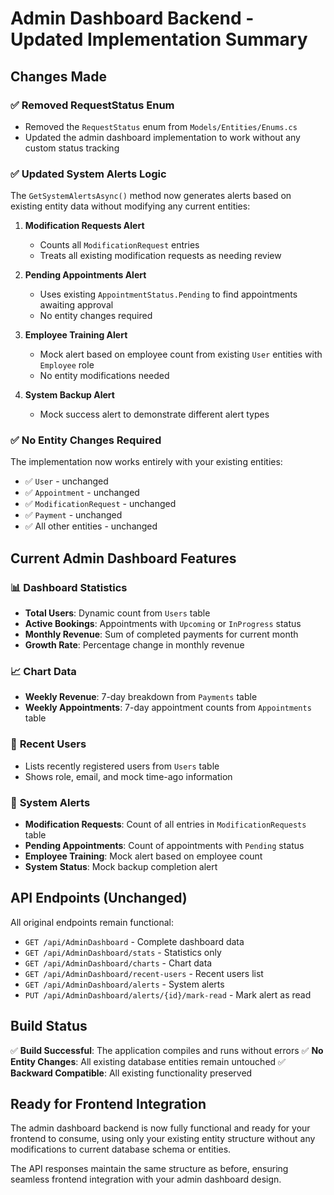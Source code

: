 # Admin Dashboard Backend - Updated Implementation Summary

## Changes Made

### ✅ **Removed RequestStatus Enum**
- Removed the `RequestStatus` enum from `Models/Entities/Enums.cs`
- Updated the admin dashboard implementation to work without any custom status tracking

### ✅ **Updated System Alerts Logic**
The `GetSystemAlertsAsync()` method now generates alerts based on existing entity data without modifying any current entities:

1. **Modification Requests Alert**
   - Counts all `ModificationRequest` entries
   - Treats all existing modification requests as needing review

2. **Pending Appointments Alert**
   - Uses existing `AppointmentStatus.Pending` to find appointments awaiting approval
   - No entity changes required

3. **Employee Training Alert**
   - Mock alert based on employee count from existing `User` entities with `Employee` role
   - No entity modifications needed

4. **System Backup Alert**
   - Mock success alert to demonstrate different alert types

### ✅ **No Entity Changes Required**
The implementation now works entirely with your existing entities:
- ✅ `User` - unchanged
- ✅ `Appointment` - unchanged  
- ✅ `ModificationRequest` - unchanged
- ✅ `Payment` - unchanged
- ✅ All other entities - unchanged

## Current Admin Dashboard Features

### 📊 **Dashboard Statistics**
- **Total Users**: Dynamic count from `Users` table
- **Active Bookings**: Appointments with `Upcoming` or `InProgress` status
- **Monthly Revenue**: Sum of completed payments for current month
- **Growth Rate**: Percentage change in monthly revenue

### 📈 **Chart Data**
- **Weekly Revenue**: 7-day breakdown from `Payments` table
- **Weekly Appointments**: 7-day appointment counts from `Appointments` table

### 👥 **Recent Users**
- Lists recently registered users from `Users` table
- Shows role, email, and mock time-ago information

### 🚨 **System Alerts**
- **Modification Requests**: Count of all entries in `ModificationRequests` table
- **Pending Appointments**: Count of appointments with `Pending` status
- **Employee Training**: Mock alert based on employee count
- **System Status**: Mock backup completion alert

## API Endpoints (Unchanged)

All original endpoints remain functional:

- `GET /api/AdminDashboard` - Complete dashboard data
- `GET /api/AdminDashboard/stats` - Statistics only
- `GET /api/AdminDashboard/charts` - Chart data
- `GET /api/AdminDashboard/recent-users` - Recent users list
- `GET /api/AdminDashboard/alerts` - System alerts
- `PUT /api/AdminDashboard/alerts/{id}/mark-read` - Mark alert as read

## Build Status

✅ **Build Successful**: The application compiles and runs without errors
✅ **No Entity Changes**: All existing database entities remain untouched
✅ **Backward Compatible**: All existing functionality preserved

## Ready for Frontend Integration

The admin dashboard backend is now fully functional and ready for your frontend to consume, using only your existing entity structure without any modifications to current database schema or entities.

The API responses maintain the same structure as before, ensuring seamless frontend integration with your admin dashboard design.